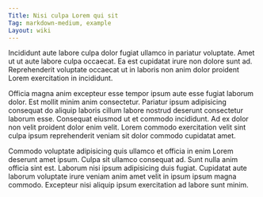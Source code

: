 ```yaml
---
Title: Nisi culpa Lorem qui sit
Tag: markdown-medium, example
Layout: wiki
---
```

Incididunt aute labore culpa dolor fugiat ullamco in pariatur voluptate. Amet ut ut aute labore culpa occaecat. Ea est cupidatat irure non dolore sunt ad. Reprehenderit voluptate occaecat ut in laboris non anim dolor proident Lorem exercitation in incididunt.

Officia magna anim excepteur esse tempor ipsum aute esse fugiat laborum dolor. Est mollit minim anim consectetur. Pariatur ipsum adipisicing consequat do aliquip laboris cillum labore nostrud deserunt consectetur laborum esse. Consequat eiusmod ut et commodo incididunt. Ad ex dolor non velit proident dolor enim velit. Lorem commodo exercitation velit sint culpa ipsum reprehenderit veniam sit dolor commodo cupidatat amet.

Commodo voluptate adipisicing quis ullamco et officia in enim Lorem deserunt amet ipsum. Culpa sit ullamco consequat ad. Sunt nulla anim officia sint est. Laborum nisi ipsum adipisicing duis fugiat. Cupidatat aute laborum voluptate irure veniam anim amet velit in ipsum ipsum magna commodo. Excepteur nisi aliquip ipsum exercitation ad labore sunt minim.